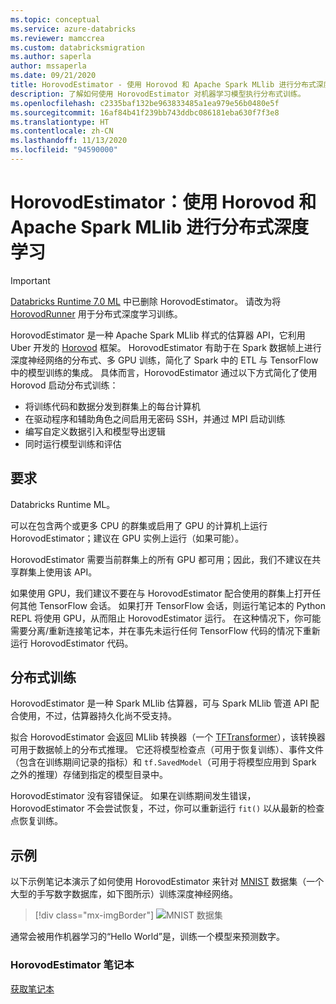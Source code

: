 ```yaml
---
ms.topic: conceptual
ms.service: azure-databricks
ms.reviewer: mamccrea
ms.custom: databricksmigration
ms.author: saperla
author: mssaperla
ms.date: 09/21/2020
title: HorovodEstimator - 使用 Horovod 和 Apache Spark MLlib 进行分布式深度学习 - Azure Databricks
description: 了解如何使用 HorovodEstimator 对机器学习模型执行分布式训练。
ms.openlocfilehash: c2335baf132be963833485a1ea979e56b0480e5f
ms.sourcegitcommit: 16af84b41f239bb743ddbc086181eba630f7f3e8
ms.translationtype: HT
ms.contentlocale: zh-CN
ms.lasthandoff: 11/13/2020
ms.locfileid: "94590000"
---
```

# <a name="horovodestimator-distributed-deep-learning-with-horovod-and-apache-spark-mllib"></a><a id="horovodestimator"> </a><a id="horovodestimator-distributed-deep-learning-with-horovod-and-apache-spark-mllib"> </a>HorovodEstimator：使用 Horovod 和 Apache Spark MLlib 进行分布式深度学习

> [!IMPORTANT]
>
> [Databricks Runtime 7.0 ML](../../../../release-notes/runtime/7.0ml.md) 中已删除 HorovodEstimator。  请改为将 [HorovodRunner](horovod-runner.md#horovodrunner) 用于分布式深度学习训练。

HorovodEstimator 是一种 Apache Spark MLlib 样式的估算器 API，它利用 Uber 开发的 [Horovod](https://github.com/horovod/horovod) 框架。 HorovodEstimator 有助于在 Spark 数据帧上进行深度神经网络的分布式、多 GPU 训练，简化了 Spark 中的 ETL 与 TensorFlow 中的模型训练的集成。 具体而言，HorovodEstimator 通过以下方式简化了使用 Horovod 启动分布式训练：

* 将训练代码和数据分发到群集上的每台计算机
* 在驱动程序和辅助角色之间启用无密码 SSH，并通过 MPI 启动训练
* 编写自定义数据引入和模型导出逻辑
* 同时运行模型训练和评估

## <a name="requirements"></a>要求

Databricks Runtime ML。

可以在包含两个或更多 CPU 的群集或启用了 GPU 的计算机上运行 HorovodEstimator；建议在 GPU 实例上运行（如果可能）。

HorovodEstimator 需要当前群集上的所有 GPU 都可用；因此，我们不建议在共享群集上使用该 API。

如果使用 GPU，我们建议不要在与 HorovodEstimator 配合使用的群集上打开任何其他 TensorFlow 会话。 如果打开 TensorFlow 会话，则运行笔记本的 Python REPL 将使用 GPU，从而阻止 HorovodEstimator 运行。 在这种情况下，你可能需要分离/重新连接笔记本，并在事先未运行任何 TensorFlow 代码的情况下重新运行 HorovodEstimator 代码。

## <a name="distributed-training"></a>分布式训练

HorovodEstimator 是一种 Spark MLlib 估算器，可与 Spark MLlib 管道 API 配合使用，不过，估算器持久化尚不受支持。

拟合 HorovodEstimator 会返回 MLlib 转换器（一个 [TFTransformer](https://github.com/databricks/spark-deep-learning#for-tensorflow-users-1)），该转换器可用于数据帧上的分布式推理。 它还将模型检查点（可用于恢复训练）、事件文件（包含在训练期间记录的指标）和 `tf.SavedModel`（可用于将模型应用到 Spark 之外的推理）存储到指定的模型目录中。

HorovodEstimator 没有容错保证。 如果在训练期间发生错误，HorovodEstimator 不会尝试恢复，不过，你可以重新运行 `fit()` 以从最新的检查点恢复训练。

## <a name="example"></a>示例

以下示例笔记本演示了如何使用 HorovodEstimator 来针对 [MNIST](https://en.wikipedia.org/wiki/MNIST_database) 数据集（一个大型的手写数字数据库，如下图所示）训练深度神经网络。

> [!div class="mx-imgBorder"]
> ![MNIST 数据集](../../../../_static/images/distributed-deep-learning/mnist.png)

通常会被用作机器学习的“Hello World”是，训练一个模型来预测数字。

### <a name="horovodestimator-notebook"></a>HorovodEstimator 笔记本

[获取笔记本](../../../../_static/notebooks/deep-learning/horovod-estimator.html)